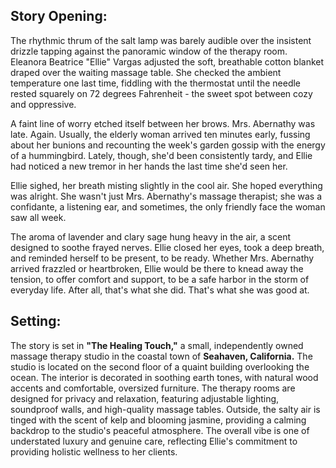 ## Story Opening:

The rhythmic thrum of the salt lamp was barely audible over the insistent drizzle tapping against the panoramic window of the therapy room. Eleanora Beatrice "Ellie" Vargas adjusted the soft, breathable cotton blanket draped over the waiting massage table. She checked the ambient temperature one last time, fiddling with the thermostat until the needle rested squarely on 72 degrees Fahrenheit - the sweet spot between cozy and oppressive. 

A faint line of worry etched itself between her brows. Mrs. Abernathy was late. Again. Usually, the elderly woman arrived ten minutes early, fussing about her bunions and recounting the week's garden gossip with the energy of a hummingbird. Lately, though, she'd been consistently tardy, and Ellie had noticed a new tremor in her hands the last time she'd seen her.

Ellie sighed, her breath misting slightly in the cool air. She hoped everything was alright. She wasn't just Mrs. Abernathy's massage therapist; she was a confidante, a listening ear, and sometimes, the only friendly face the woman saw all week.

The aroma of lavender and clary sage hung heavy in the air, a scent designed to soothe frayed nerves. Ellie closed her eyes, took a deep breath, and reminded herself to be present, to be ready. Whether Mrs. Abernathy arrived frazzled or heartbroken, Ellie would be there to knead away the tension, to offer comfort and support, to be a safe harbor in the storm of everyday life. After all, that's what she did. That's what she was good at.

## Setting:

The story is set in **"The Healing Touch,"** a small, independently owned massage therapy studio in the coastal town of **Seahaven, California.** The studio is located on the second floor of a quaint building overlooking the ocean. The interior is decorated in soothing earth tones, with natural wood accents and comfortable, oversized furniture. The therapy rooms are designed for privacy and relaxation, featuring adjustable lighting, soundproof walls, and high-quality massage tables. Outside, the salty air is tinged with the scent of kelp and blooming jasmine, providing a calming backdrop to the studio's peaceful atmosphere. The overall vibe is one of understated luxury and genuine care, reflecting Ellie's commitment to providing holistic wellness to her clients.
